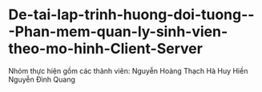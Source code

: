 # De-tai-lap-trinh-huong-doi-tuong---Phan-mem-quan-ly-sinh-vien-theo-mo-hinh-Client-Server
Nhóm thực hiện gồm các thành viên:
  Nguyễn Hoàng Thạch
  Hà Huy Hiền
  Nguyễn Đình Quang
